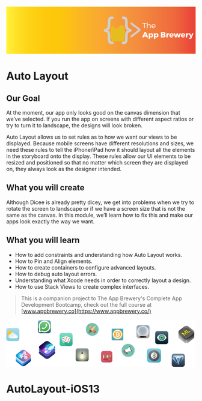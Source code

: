 ![App Brewery Banner](Documentation/AppBreweryBanner.png)

# Auto Layout 

## Our Goal

At the moment, our app only looks good on the canvas dimension that we’ve selected. If you run the app on screens with different aspect ratios or try to turn it to landscape, the designs will look broken. 

Auto Layout allows us to set rules as to how we want our views to be displayed. Because mobile screens have different resolutions and sizes, we need these rules to tell the iPhone/iPad how it should layout all the elements in the storyboard onto the display. These rules allow our UI elements to be resized and positioned so that no matter which screen they are displayed on, they always look as the designer intended.


## What you will create

Although Dicee is already pretty dicey, we get into problems when we try to rotate the screen to landscape or if we have a screen size that is not the same as the canvas. In this module, we’ll learn how to fix this and make our apps look exactly the way we want.

## What you will learn

* How to add constraints and understanding how Auto Layout works.
* How to Pin and Align elements.
* How to create containers to configure advanced layouts.
* How to debug auto layout errors.
* Understanding what Xcode needs in order to correctly layout a design.
* How to use Stack Views to create complex interfaces.




>This is a companion project to The App Brewery's Complete App Development Bootcamp, check out the full course at [www.appbrewery.co](https://www.appbrewery.co/)

![End Banner](Documentation/readme-end-banner.png)

# AutoLayout-iOS13
